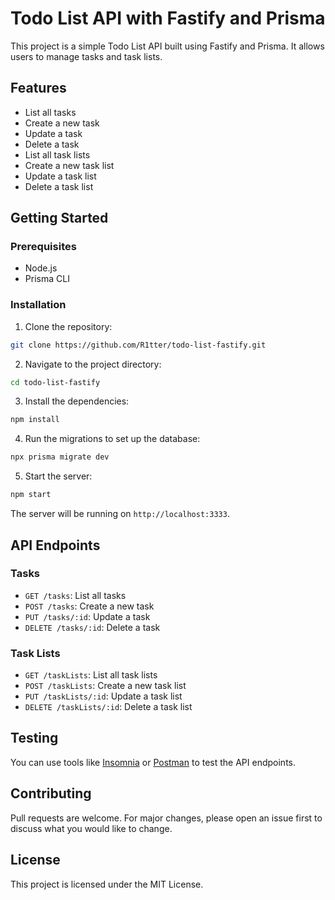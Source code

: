 # Todo List API with Fastify and Prisma

This project is a simple Todo List API built using Fastify and Prisma. It allows users to manage tasks and task lists.

## Features

- List all tasks
- Create a new task
- Update a task
- Delete a task
- List all task lists
- Create a new task list
- Update a task list
- Delete a task list

## Getting Started

### Prerequisites

- Node.js
- Prisma CLI

### Installation

1. Clone the repository:
```bash
git clone https://github.com/R1tter/todo-list-fastify.git
```

2. Navigate to the project directory:
```bash
cd todo-list-fastify
```

3. Install the dependencies:
```bash
npm install
```

4. Run the migrations to set up the database:
```bash
npx prisma migrate dev
```

5. Start the server:
```bash
npm start
```

The server will be running on `http://localhost:3333`.

## API Endpoints

### Tasks

- `GET /tasks`: List all tasks
- `POST /tasks`: Create a new task
- `PUT /tasks/:id`: Update a task
- `DELETE /tasks/:id`: Delete a task

### Task Lists

- `GET /taskLists`: List all task lists
- `POST /taskLists`: Create a new task list
- `PUT /taskLists/:id`: Update a task list
- `DELETE /taskLists/:id`: Delete a task list

## Testing

You can use tools like [Insomnia](https://insomnia.rest/) or [Postman](https://www.postman.com/) to test the API endpoints.

## Contributing

Pull requests are welcome. For major changes, please open an issue first to discuss what you would like to change.

## License

This project is licensed under the MIT License.